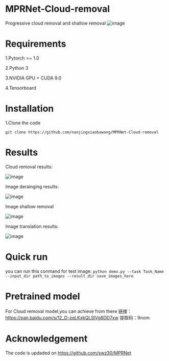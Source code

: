 # MPRNet-Cloud-removal
Progressive cloud removal and shallow removal 
 ![image](https://github.com/zhangbaijin/MPRNet-Cloud-removal/blob/main/structure.PNG)
# Requirements
1.Pytorch >= 1.0

2.Python 3

3.NVIDIA GPU + CUDA 9.0

4.Tensorboard


# Installation

1.Clone the code


```
git clone https://github.com/nanjingxiaobawang/MPRNet-Cloud-removal
```
# Results
 Cloud removal results:
 
 ![image](https://github.com/zhangbaijin/MPRNet-Cloud-removal/blob/main/148.png)
 
 Image derainging results:
 
 ![image](https://github.com/zhangbaijin/MPRNet-Cloud-removal/blob/main/1.png)
 
 Image shallow removal 
 
 ![image](https://github.com/zhangbaijin/MPRNet-Cloud-removal/blob/main/1.jpg)
 
 Image translation results:
 
 ![image](https://github.com/zhangbaijin/MPRNet-Cloud-removal/blob/main/15.png)
 
 # Quick run 
 you can run this conmand for test image:
 ```python demo.py --task Task_Name --input_dir path_to_images --result_dir save_images_here```

 # Pretrained model 
 For Cloud removal model,you can achieve from there 链接：https://pan.baidu.com/s/12_D-zqLKxkQLSlVg8DD7xw  提取码：9nom 

# Acknowledgement
The code is updaded on https://github.com/swz30/MPRNet 
